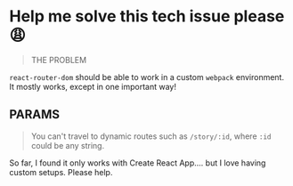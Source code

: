 # Help me solve this tech issue please 😩

> THE PROBLEM

`react-router-dom` should be able to work in a
custom `webpack` environment. It mostly works,
except in one important way!

## PARAMS

> You can't travel to dynamic routes such as
> `/story/:id`, where `:id` could be any string.

So far, I found it only works with Create React
App.... but I love having custom setups. Please
help.
